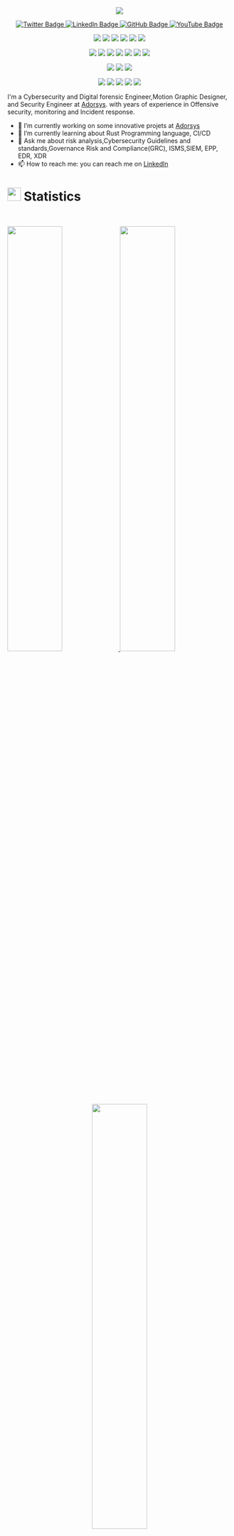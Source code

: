 <p align="center">
  <a href="https://github.com/DenverCoder1/readme-typing-svg"><img src="https://readme-typing-svg.herokuapp.com?lines=Hi,+I'm+Dylane.;I+love+Cybersecurity.;I+love+Motion-Design.;I+love+learning.;I+love+spreading+knowledge.;&center=true&width=500&height=50"></a>
</p>


<p align="center">
  <a href="https://twitter.com/chaneldylaneben" target="_blank">
    <img src="https://img.shields.io/twitter/follow/chaneldylaneben?style=social" alt="Twitter Badge">
  </a>
   <a href="https://www.linkedin.com/in/chanel-dylane-b-91b850194/" target="_blank">
    <img src="https://img.shields.io/badge/LinkedIn-Connect-blue" alt="LinkedIn Badge">
  </a>
  <a href="https://github.com/Bengo237" target="_blank">
    <img src="https://img.shields.io/github/followers/Bengo237?style=social" alt="GitHub Badge">
  </a>
  <a href="https://youtube.com/@chaneldylanebengono9764?si=v4VaRD222-x5u3Pa" target="_blank">
    <img src="https://img.shields.io/youtube/channel/subscribers/UCARiKfuoSghM6DeieqWylYQ?style=social" alt="YouTube Badge">
  </a>
</p>


<p>
<div align="center">
  <img src="https://img.shields.io/badge/Python-3670A0?style=for-the-badge&logo=python&logoColor=ffdd54">
  <img src="https://img.shields.io/badge/Rust-000000.svg?style=for-the-badge&logo=rust&logoColor=white">
  <img src="https://img.shields.io/badge/JavaScript-000000.svg?style=for-the-badge&logo=javascript&logoColor=F7E017">
  <img src="https://img.shields.io/badge/Java-007396.svg?style=for-the-badge&logo=java&logoColor=white">
  <img src="https://img.shields.io/badge/HTML5-F26624.svg?style=for-the-badge&logo=html5&logoColor=white">
  <img src="https://img.shields.io/badge/CSS-2465F1.svg?style=for-the-badge&logo=CSS3&logoColor=white">
</div>
</p>

<p>
<div align="center">
  <img src="https://img.shields.io/badge/ThreeJS-black?style=for-the-badge&logo=three.js&logoColor=white">
  <img src="https://img.shields.io/badge/Django-%23092E20.svg?style=for-the-badge&logo=django&logoColor=white">
  <img src="https://img.shields.io/badge/GitHub-%23121011.svg?style=for-the-badge&logo=github&logoColor=white">
  <img src="https://img.shields.io/badge/Git-%23F05033.svg?style=for-the-badge&logo=git&logoColor=white">
  <img src="https://img.shields.io/badge/Docker-2496ED.svg?style=for-the-badge&logo=docker&logoColor=white">
  <img src="https://img.shields.io/badge/Ansible-EE0000.svg?style=for-the-badge&logo=ansible&logoColor=white">
  <img src="https://img.shields.io/badge/AWS-%23181717.svg?style=for-the-badge&logo=amazonaws&logoColor=white">	
</div>
</p>

<p>
<div align="center">
  <img src="https://img.shields.io/badge/Blender-%23F5792A.svg?style=for-the-badge&logo=blender&logoColor=white">
  <img src="https://img.shields.io/badge/Visual%20Studio%20Code-0078d7.svg?style=for-the-badge&logo=visual-studio-code&logoColor=white">
  <img src="https://img.shields.io/badge/-Stackoverflow-FE7A16?style=for-the-badge&logo=stack-overflow&logoColor=white">
</div>
</p>

<p>
<div align="center">
<img src="https://img.shields.io/badge/adobephotoshop-%2331A8FF.svg?style=for-the-badge&logo=adobephotoshop&logoColor=white">
<img src="https://img.shields.io/badge/Adobe%20After%20Effects-9999FF.svg?style=for-the-badge&logo=adobe-after-effects&logoColor=white">
<img src="https://img.shields.io/badge/Adobe%20Premiere%20Pro-9999FF.svg?style=for-the-badge&logo=adobe-premiere-pro&logoColor=white">
<img src="https://img.shields.io/badge/Adobe%20Illustrator-FF9A00.svg?style=for-the-badge&logo=adobe-illustrator&logoColor=white">
<img src="https://img.shields.io/badge/Jira-2684FF.svg?style=for-the-badge&logo=Jira&logoColor=white">
</div>
</p>

I'm a Cybersecurity and Digital forensic Engineer,Motion Graphic Designer, and Security Engineer at <a href="https://adorsys.com" rel="nofollow"> Adorsys<a>. with 
years of experience in Offensive security, monitoring and Incident response.

<!--
**Bengo-dev/Bengo-dev** is a ✨ _special_ ✨ repository because its `README.md` (this file) appears on your GitHub profile.

Here are some ideas to get you started: 
- 👯 I’m looking to collaborate on ...
- 😄 Pronouns: ...
- 🤔 I’m looking for help with ...
- ⚡ Fun fact:
-->

- 🔭 I’m currently working on some innovative projets at <a href="https://adorsys.com" rel="nofollow"> Adorsys<a>
- 🌱 I’m currently learning about Rust Programming language, CI/CD
- 💬 Ask me about risk analysis,Cybersecurity Guidelines and standards,Governance Risk and Compliance(GRC), ISMS,SIEM, EPP, EDR, XDR 
- 📫 How to reach me: you can reach me on <a href="https://www.linkedin.com/in/chanel-dylane-b-91b850194/" rel="nofollow"> Linkedln <a>

# <img src="https://media4.giphy.com/media/MIGbtLZoVjbl0bYbAd/giphy.gif?cid=ecf05e472t2h0i8d7dcjaoau9iqtchhr899hxmpxzzgc7lyw&rid=giphy.gif" width="30"> Statistics

<br/>
<p align="left">
  <a href="ttps://www.linkedin.com/in/chanel-dylane-b-91b850194/">
    <img width="49.5%" src="https://github-readme-stats.vercel.app/api?username=Bengo237&show_icons=true&include_all_commits=true&theme=radical&hide_border=true">
    <img width="49.5%" src="https://github-readme-streak-stats.herokuapp.com/?user=Bengo237&theme=radical&hide_border=true">		  
  </a>
</p>
<br>

<!-- [dylane's Activity Graph](https://activity-graph.herokuapp.com/graph?username=Bengo237&custom_title=Dylane's%20Contribution%20Graph&theme=radical&bg_color=282828&hide_border=true&line=d1a01f&point=c58545)](http://torrinleonard.com/) -->

<p align="center">
  <a href="https://www.linkedin.com/in/chanel-dylane-b-91b850194/">
    <img width="49.5%" src="https://github-readme-stats.vercel.app/api/top-langs/?username=Bengo237&theme=radical&bg_color=282828&hide_border=true&include_all_commits=true&count_private=true&layout=compact">
  </a>
</p>

<p align="center"><img src="https://profile-counter.glitch.me/{Bengo237}/count.svg"></p>

